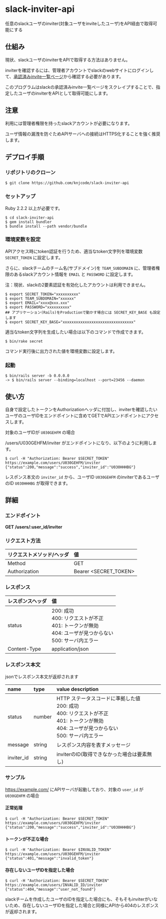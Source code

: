 # slack-inviter-api

任意のslackユーザのinviter(対象ユーザをinviteしたユーザ)をAPI経由で取得可能にする

## 仕組み

現状、slackユーザのinviterをAPIで取得する方法はありません。

inviterを確認するには、管理者アカウントでslackのwebサイトにログインして、[承認済みinvite一覧ページ](https://my.slack.com/admin/invites#accepted)から確認する必要があります。

このプログラムはslackの承認済みinvite一覧ページをスクレイプすることで、指定したユーザのinviterをAPIとして取得可能にします。

## 注意

利用には管理者権限を持ったslackアカウントが必要になります。

ユーザ情報の漏洩を防ぐためAPIサーバへの接続はHTTPS化することを強く推奨します。

## デプロイ手順

### リポジトリのクローン

```
$ git clone https://github.com/knjcode/slack-inviter-api
```

### セットアップ

Ruby 2.2.2 以上が必要です。

```
$ cd slack-inviter-api
$ gem install bundler
$ bundle install --path vendor/bundle
```

### 環境変数を設定

APIアクセス時にtoken認証を行うため、適当なtoken文字列を環境変数 `SECRET_TOKEN` に設定します。

さらに、slackチームのチーム名(サブドメイン)を `TEAM_SUBDOMAIN` に、管理者権限のあるslackアカウント情報を `EMAIL` と `PASSWORD` に設定します。

注：現状、slackの2要素認証を有効化したアカウントは利用できません。

```
$ export SECRET_TOKEN="xxxxxxxxxx"
$ export TEAM_SUBDOMAIN="xxxxxx"
$ export EMAIL="xxxx@xxx.xxx"
$ export PASSWORD="xxxxxxxxxx"
## アプリケーション(Rails)をProductionで動かす場合には SECRET_KEY_BASE も設定します
$ export SECRET_KEY_BASE="xxxxxxxxxxxxxxxxxxxxxxxxxxxxxxxx"
```

適当なtoken文字列を生成したい場合は以下のコマンドで作成できます。

```
$ bin/rake secret
```

コマンド実行後に出力された値を環境変数に設定します。

### 起動

```
$ bin/rails server -b 0.0.0.0
-> $ bin/rails server --binding=localhost --port=23456 --daemon
```

## 使い方

自身で設定したトークンをAuthorizationヘッダに付加し、inviterを確認したいユーザのユーザIDをエンドポイントに含めてGETでAPIエンドポイントにアクセスします。

対象のユーザIDが `U030GEHFM` の場合

/users/U030GEHFM/inviter がエンドポイントになり、以下のように利用します。

```
$ curl -H "Authorization: Bearer $SECRET_TOKEN" https://example.com/users/U030GEHFM/inviter
{"status":200,"message":"success","inviter_id":"U030HHHBG"}
```

レスポンス本文の `inviter_id` から、ユーザID `U030GEHFM` のinviterであるユーザのID `U030HHHBG` が取得できます。


## 詳細

### エンドポイント

**GET /users/:user_id/inviter**

### リクエスト方法

|リクエストメソッド/ヘッダ|値|
|:---------------------|:-|
|Method                |GET|
|Authorization         |Bearer <SECRET_TOKEN>|

### レスポンス

|レスポンスヘッダ|値|
|:-------------|:-|
|status        |200: 成功<br>400: リクエストが不正<br>401: トークンが無効<br>404: ユーザが見つからない<br>500: サーバ内エラー|
|Content-Type  |application/json|

### レスポンス本文

jsonでレスポンス本文が返却されます

|name      |type  |value description|
|:---------|:---  |:----------------|
|status    |number|HTTP ステータスコードに準拠した値<br>200: 成功<br>400: リクエストが不正<br>401: トークンが無効<br>404: ユーザが見つからない<br>500: サーバ内エラー|
|message   |string|レスポンス内容を表すメッセージ|
|inviter_id|string|inviterのID(取得できなかった場合は要素無し)|


### サンプル

https://example.com/ にAPIサーバが起動しており、対象の `user_id` が `U030GEHFM` の場合

#### 正常処理

```
$ curl -H "Authorization: Bearer $SECRET_TOKEN" https://example.com/users/U030GEHFM/inviter
{"status":200,"message":"success","inviter_id":"U030HHHBG"}
```

#### トークンが不正な場合

```
$ curl -H "Authorization: Bearer $INVALID_TOKEN" https://example.com/users/U030GEHFM/inviter
{"status":401,"message":"invalid_token"}
```

#### 存在しないユーザIDを指定した場合

```
$ curl -H "Authorization: Bearer $SECRET_TOKEN" https://example.com/users/INVALID_ID/inviter
{"status":404,"message":"user_not_found"}
```

slackチームを作成したユーザのIDを指定した場合にも、そもそもinviterがいないため、存在しないユーザIDを指定した場合と同様にAPIから404のレスポンスが返却されます。

